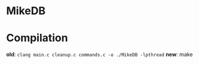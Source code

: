 # MikeDB

# Compilation
**old**:
`clang main.c cleanup.c commands.c -o ./MikeDB -lpthread`
**new**:
make
